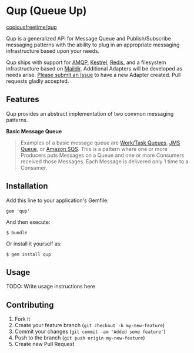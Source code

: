 # Qup (Queue Up)

[copiousfreetime/qup](http://github.com/copiousfreetime/qup)

Qup is a generalized API for Message Queue and Publish/Subscribe messaging
patterns with the ability to plug in an appropriate messaging infrastructure
based upon your needs.

Qup ships with support for [AMQP](http://www.amqp.org/), [Kestrel](https://github.com/robey/kestrel),
[Redis](http://redis.io), and a filesystem infrastructure based on
[Maildir](https://rubygems.org/gems/maildir). Additional Adapters will be
developed as needs arise. [Please submit an
Issue](https://github.com/copiousfreetime/qup/issues) to have a new Adapter
created. Pull requests gladly accepted.

## Features

Qup provides an abstract implementation of two common messaging patterns.

**Basic Message Queue**

> Examples of a basic message queue are [Work/Task
> Queues](http://www.rabbitmq.com/tutorials/tutorial-two-python.html), [JMS
> Queue](http://docs.oracle.com/javaee/6/api/javax/jms/Queue.html), or [Amazon
> SQS](http://aws.amazon.com/sqs/). This is a pattern where one or more
> Producers puts Messages on a Queue and one or more Consumers received those
> Messages. Each Message is delivered only 1 time to a Consumer.



## Installation

Add this line to your application's Gemfile:

    gem 'qup'

And then execute:

    $ bundle

Or install it yourself as:

    $ gem install qup

## Usage

TODO: Write usage instructions here

## Contributing

1. Fork it
2. Create your feature branch (`git checkout -b my-new-feature`)
3. Commit your changes (`git commit -am 'Added some feature'`)
4. Push to the branch (`git push origin my-new-feature`)
5. Create new Pull Request
